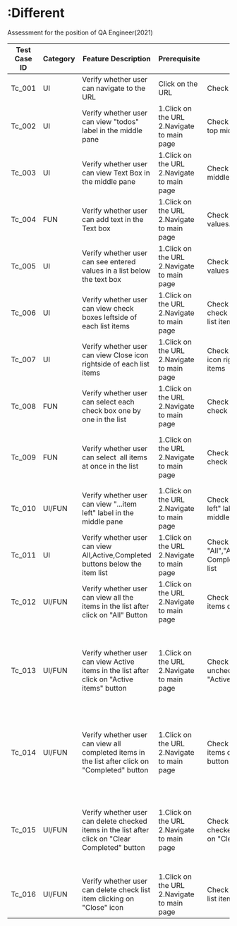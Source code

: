 # :Different
Assessment for the position of QA Engineer(2021)

| Test Case ID | Category | Feature Description                                                                              | Prerequisite                                  | Test Description                                                                           | Input data                                                                                 | Expected result                                                                                 | Number of TC combination | Severity | Priority | Actual result | Status |
| ------------ | -------- | ------------------------------------------------------------------------------------------------ | --------------------------------------------- | ------------------------------------------------------------------------------------------ | ------------------------------------------------------------------------------------------ | ----------------------------------------------------------------------------------------------- | ------------------------ | -------- | -------- | ------------- | ------ |
| Tc\_001      | UI       | Verify whether user can navigate to the URL                                                      | Click on the URL                              | Check  displaying todos                                                                    | N/A                                                                                        | Should be able to navigate to the main page of todos.                                           |                          | High     | High     |               |        |
| Tc\_002      | UI       | Verify whether user can view "todos" label in the middle pane                                    | 1.Click on the URL<br>2.Navigate to main page | Check displaying "todos" title top middle of the page                                      | N/A                                                                                        | Should display "todos" title in top of the middle pane                                          |                          | High     | High     |               |        |
| Tc\_003      | UI       | Verify whether user can view Text Box in the middle pane                                         | 1.Click on the URL<br>2.Navigate to main page | Check displaying textbox in the middle pane                                                | N/A                                                                                        | Should display text box in the middle pane                                                      |                          | High     | High     |               |        |
| Tc\_004      | FUN      | Verify whether user can add text in the Text box                                                 | 1.Click on the URL<br>2.Navigate to main page | Check user able to enter text values.                                                      | Enter text values                                                                          | User should be able to enter text.                                                              |                          | High     | High     |               |        |
| Tc\_005      | UI       | Verify whether user can see entered values in a list below the text box                          | 1.Click on the URL<br>2.Navigate to main page | Check user able to see entered values in a list below text box                             | Enter text values more than one time                                                       | User should be able to see entered values in a list below text box                              |                          | High     | High     |               |        |
| Tc\_006      | UI       | Verify whether user can view check boxes leftside of each list items                             | 1.Click on the URL<br>2.Navigate to main page | Check user able to see the check boxes left side of the each list items                    | Enter text values                                                                          | User should be able to see the check boxes leftside the each list items                         |                          | High     | High     |               |        |
| Tc\_007      | UI       | Verify whether user can view Close icon rightside of each list items                             | 1.Click on the URL<br>2.Navigate to main page | Check user able to see the close icon right side of the each list items                    | Enter text values                                                                          | User should be able to see the close icon right side of the each list items                     |                          | High     | High     |               |        |
| Tc\_008      | FUN      | Verify whether user can select each check box one by one in the list                             | 1.Click on the URL<br>2.Navigate to main page | Check user able to select each check box one by one in the list                            | Enter text values                                                                          | User should be able to select each check box one by one in the list                             |                          | High     | High     |               |        |
| Tc\_009      | FUN      | Verify whether user can select  all items at once in the list                                    | 1.Click on the URL<br>2.Navigate to main page | Check user able to select all the check boxes at once                                      | 1.Enter text values<br>2.Click on dropdown icon in the text box                            | User should be able to select all the checkboxes at once.                                       |                          | High     | High     |               |        |
| Tc\_010      | UI/FUN   | Verify whether user can view "...item left" label in the middle pane                             | 1.Click on the URL<br>2.Navigate to main page | Check user able to see "item left" label with the count in the middle pane                 | 1.Enter text values many times<br>2.Select few checkboxes                                  | User should be able to see the count of remaining items with the label of "..item left"         |                          | High     | High     |               |        |
| Tc\_011      | UI       | Verify whether user can view All,Active,Completed buttons below the item list                    | 1.Click on the URL<br>2.Navigate to main page | Check user able to see "All","Active","Completed","Clear Completed" buttons below the list | Enter text values                                                                          |  User should be able to see "All","Active","Completed","Clear Completed" buttons below the list |                          | High     | High     |               |        |
| Tc\_012      | UI/FUN   | Verify whether user can view all the items in the list after click on "All" Button               | 1.Click on the URL<br>2.Navigate to main page | Check user able to see all the items clicking on "All" button                              | 1.Enter values<br>2.Click on "All" button                                                  | User should be able to see all the items clicking on "All" button                               |                          | High     | High     |               |        |
| Tc\_013      | UI/FUN   | Verify whether user can view Active items in the list after click on "Active items" button       | 1.Click on the URL<br>2.Navigate to main page | Check user able to see unchecked items clicking on "Active items" button                   | 1.Enter values many times<br>2.Select some check boxes<br>3.Click on "Active items" button | User should be able to see unchecked items clicking on "Active items" button                    |                          | High     | High     |               |        |
| Tc\_014      | UI/FUN   | Verify whether user can view all completed items in the list after click on "Completed" button   | 1.Click on the URL<br>2.Navigate to main page | Check user able to see checked items clicking on "Completed" button                        | 1.Enter text values<br>2.select some check boxes<br>3.Click on "Completed" button          | User should be able to see checked items clicking on "Completed" button                         |                          | High     | High     |               |        |
| Tc\_015      | UI/FUN   | Verify whether user can delete checked items in the list after click on "Clear Completed" button | 1.Click on the URL<br>2.Navigate to main page | Check user able to delete checked items in the list clicking on "Cleared Completed" button | 1.Enter text values<br>2.select some check boxes<br>3.Click on "Cleared Completed" button  | User should be able to delete checked items in the list clicking on "Cleared Completed" button  |                          | High     | High     |               |        |
| Tc\_016      | UI/FUN   | Verify whether user can delete check list item clicking on "Close" icon                          | 1.Click on the URL<br>2.Navigate to main page | Check user able to delete check list items clicking on "Close" icon                        | 1.Enter text values<br>2.Click on "Close" icon<br>                                         | User should be able to delete check list items clicking on "Close" icon                         |                          | High     | High     |               |        |
